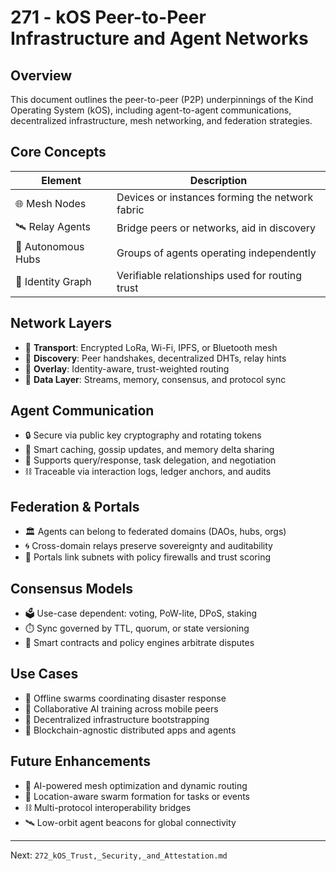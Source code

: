# 271 - kOS Peer-to-Peer Infrastructure and Agent Networks

## Overview
This document outlines the peer-to-peer (P2P) underpinnings of the Kind Operating System (kOS), including agent-to-agent communications, decentralized infrastructure, mesh networking, and federation strategies.

## Core Concepts
| Element           | Description                                      |
|------------------|--------------------------------------------------|
| 🌐 Mesh Nodes     | Devices or instances forming the network fabric  |
| 🛰️ Relay Agents   | Bridge peers or networks, aid in discovery       |
| 🧠 Autonomous Hubs | Groups of agents operating independently         |
| 🔗 Identity Graph | Verifiable relationships used for routing trust |

## Network Layers
- 📡 **Transport**: Encrypted LoRa, Wi-Fi, IPFS, or Bluetooth mesh
- 🔁 **Discovery**: Peer handshakes, decentralized DHTs, relay hints
- 🧠 **Overlay**: Identity-aware, trust-weighted routing
- 📁 **Data Layer**: Streams, memory, consensus, and protocol sync

## Agent Communication
- 🔒 Secure via public key cryptography and rotating tokens
- 🧠 Smart caching, gossip updates, and memory delta sharing
- 🤖 Supports query/response, task delegation, and negotiation
- ⛓️ Traceable via interaction logs, ledger anchors, and audits

## Federation & Portals
- 🏛️ Agents can belong to federated domains (DAOs, hubs, orgs)
- 🌀 Cross-domain relays preserve sovereignty and auditability
- 🧩 Portals link subnets with policy firewalls and trust scoring

## Consensus Models
- 🗳️ Use-case dependent: voting, PoW-lite, DPoS, staking
- ⏱️ Sync governed by TTL, quorum, or state versioning
- 🧾 Smart contracts and policy engines arbitrate disputes

## Use Cases
- 🧭 Offline swarms coordinating disaster response
- 🧠 Collaborative AI training across mobile peers
- 🧱 Decentralized infrastructure bootstrapping
- 🔗 Blockchain-agnostic distributed apps and agents

## Future Enhancements
- 🧠 AI-powered mesh optimization and dynamic routing
- 📍 Location-aware swarm formation for tasks or events
- ⛓️ Multi-protocol interoperability bridges
- 🛰️ Low-orbit agent beacons for global connectivity

---
Next: `272_kOS_Trust,_Security,_and_Attestation.md`

